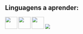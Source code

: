 ## Linguagens a aprender:

<img src="https://cdn.jsdelivr.net/gh/devicons/devicon/icons/java/java-original.svg" width="40" height="40"/> <img src="https://cdn.jsdelivr.net/gh/devicons/devicon/icons/cplusplus/cplusplus-original.svg" width="40" height="40"/>
<img src="https://cdn.jsdelivr.net/gh/devicons/devicon/icons/html5/html5-original-wordmark.svg" width="40" height="40"/>
<img src="[https://cdn.jsdelivr.net/gh/devicons/devicon/icons/html5/html5-original-wordmark.svg](https://www.google.com/url?sa=i&url=https%3A%2F%2Fwww.facebook.com%2FFasChentric%2F&psig=AOvVaw27YrPsFFgN8XyVbft_lSdY&ust=1701944535895000&source=images&cd=vfe&ved=0CBEQjRxqFwoTCJjb_s3L-oIDFQAAAAAdAAAAABAE)https://www.google.com/url?sa=i&url=https%3A%2F%2Fwww.facebook.com%2FFasChentric%2F&psig=AOvVaw27YrPsFFgN8XyVbft_lSdY&ust=1701944535895000&source=images&cd=vfe&ved=0CBEQjRxqFwoTCJjb_s3L-oIDFQAAAAAdAAAAABAE"/>

